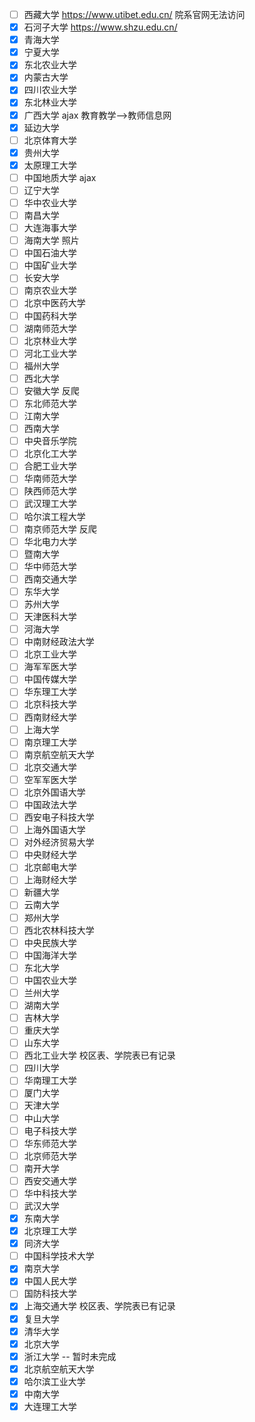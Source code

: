 - [ ] 西藏大学 https://www.utibet.edu.cn/ 院系官网无法访问
- [x] 石河子大学 https://www.shzu.edu.cn/
- [x] 青海大学
- [X] 宁夏大学
- [X] 东北农业大学
- [x] 内蒙古大学
- [x] 四川农业大学
- [x] 东北林业大学
- [x] 广西大学 ajax  教育教学-->教师信息网
- [x] 延边大学
- [ ] 北京体育大学
- [x] 贵州大学
- [x] 太原理工大学
- [ ] 中国地质大学  ajax
- [ ] 辽宁大学
- [ ] 华中农业大学
- [ ] 南昌大学
- [ ] 大连海事大学
- [ ] 海南大学   照片
- [ ] 中国石油大学
- [ ] 中国矿业大学
- [ ] 长安大学
- [ ] 南京农业大学
- [ ] 北京中医药大学
- [ ] 中国药科大学
- [ ] 湖南师范大学
- [ ] 北京林业大学
- [ ] 河北工业大学
- [ ] 福州大学
- [ ] 西北大学
- [ ] 安徽大学       反爬
- [ ] 东北师范大学
- [ ] 江南大学
- [ ] 西南大学
- [ ] 中央音乐学院
- [ ] 北京化工大学
- [ ] 合肥工业大学
- [ ] 华南师范大学
- [ ] 陕西师范大学
- [ ] 武汉理工大学
- [ ] 哈尔滨工程大学
- [ ] 南京师范大学    反爬
- [ ] 华北电力大学
- [ ] 暨南大学
- [ ] 华中师范大学
- [ ] 西南交通大学
- [ ] 东华大学
- [ ] 苏州大学
- [ ] 天津医科大学
- [ ] 河海大学
- [ ] 中南财经政法大学
- [ ] 北京工业大学
- [ ] 海军军医大学
- [ ] 中国传媒大学
- [ ] 华东理工大学
- [ ] 北京科技大学
- [ ] 西南财经大学
- [ ] 上海大学
- [ ] 南京理工大学
- [ ] 南京航空航天大学
- [ ] 北京交通大学
- [ ] 空军军医大学
- [ ] 北京外国语大学
- [ ] 中国政法大学
- [ ] 西安电子科技大学
- [ ] 上海外国语大学
- [ ] 对外经济贸易大学
- [ ] 中央财经大学
- [ ] 北京邮电大学
- [ ] 上海财经大学
- [ ] 新疆大学
- [ ] 云南大学
- [ ] 郑州大学
- [ ] 西北农林科技大学
- [ ] 中央民族大学
- [ ] 中国海洋大学
- [ ] 东北大学
- [ ] 中国农业大学
- [ ] 兰州大学
- [ ] 湖南大学
- [ ] 吉林大学
- [ ] 重庆大学
- [ ] 山东大学
- [ ] 西北工业大学  校区表、学院表已有记录
- [ ] 四川大学
- [ ] 华南理工大学
- [ ] 厦门大学
- [ ] 天津大学
- [ ] 中山大学
- [ ] 电子科技大学
- [ ] 华东师范大学
- [ ] 北京师范大学
- [ ] 南开大学
- [ ] 西安交通大学
- [ ] 华中科技大学
- [ ] 武汉大学
- [x] 东南大学
- [x] 北京理工大学
- [x] 同济大学
- [ ] 中国科学技术大学
- [x] 南京大学
- [x] 中国人民大学
- [ ] 国防科技大学
- [x] 上海交通大学   校区表、学院表已有记录
- [x] 复旦大学
- [x] 清华大学
- [x] 北京大学
- [x] 浙江大学 -- 暂时未完成
- [x] 北京航空航天大学
- [x] 哈尔滨工业大学
- [x] 中南大学
- [x] 大连理工大学
